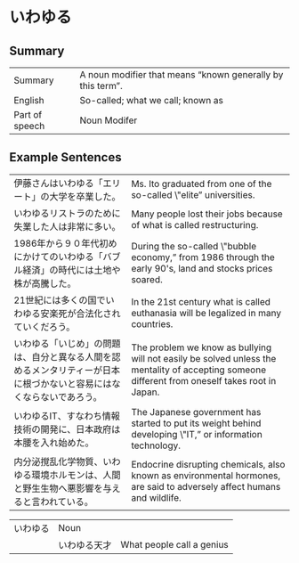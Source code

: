 # いわゆる

## Summary

<table><tr>   <td>Summary</td>   <td>A noun modifier that means “known generally by this term”.</td></tr><tr>   <td>English</td>   <td>So-called; what we call; known as</td></tr><tr>   <td>Part of speech</td>   <td>Noun Modifer</td></tr></table>

## Example Sentences

<table><tr>   <td>伊藤さんはいわゆる「エリート」の大学を卒業した。</td>   <td>Ms. Ito graduated from one of the so-called \"elite” universities.</td></tr><tr>   <td>いわゆるリストラのために失業した人は非常に多い。</td>   <td>Many people lost their jobs because of what is called restructuring.</td></tr><tr>   <td>1986年から９０年代初めにかけてのいわゆる「バブル経済」の時代には土地や株が高騰した。</td>   <td>During the so-called \"bubble economy,” from 1986 through the early 90's, land and stocks prices soared.</td></tr><tr>   <td>21世紀には多くの国でいわゆる安楽死が合法化されていくだろう。</td>   <td>In the 21st century what is called euthanasia will be legalized in many countries.</td></tr><tr>   <td>いわゆる「いじめ」の問題は、自分と異なる人間を認めるメンタリティーが日本に根づかないと容易にはなくならないであろう。</td>   <td>The problem we know as bullying will not easily be solved unless the mentality of accepting someone different from oneself takes root in Japan.</td></tr><tr>   <td>いわゆるIT、すなわち情報技術の開発に、日本政府は本腰を入れ始めた。</td>   <td>The Japanese government has started to put its weight behind developing \"IT,” or information technology.</td></tr><tr>   <td>内分泌撹乱化学物質、いわゆる環境ホルモンは、人間と野生生物へ悪影響を与えると言われている。</td>   <td>Endocrine disrupting chemicals, also known as environmental hormones, are said to adversely affect humans and wildlife.</td></tr></table>

<table class="table"><tbody><tr class="tr head"><td class="td"><span class="concept">いわゆる</span></td><td class="td"><span class="concept"></span><span>Noun</span></td><td class="td"></td></tr><tr class="tr"><td class="td"></td><td class="td"><span class="concept">いわゆる</span><span>天才</span></td><td class="td"><span>What people call a genius</span></td></tr></tbody></table>


